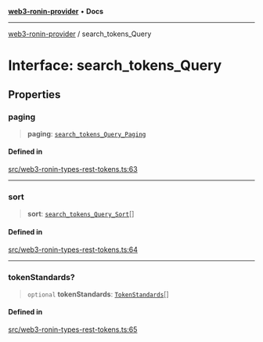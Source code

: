 [**web3-ronin-provider**](../README.md) • **Docs**

***

[web3-ronin-provider](../globals.md) / search\_tokens\_Query

# Interface: search\_tokens\_Query

## Properties

### paging

> **paging**: [`search_tokens_Query_Paging`](search_tokens_Query_Paging.md)

#### Defined in

[src/web3-ronin-types-rest-tokens.ts:63](https://github.com/chuacw/web3-ronin-provider/blob/3fc214e27766815592deb24c85c0a23477593bed/src/web3-ronin-types-rest-tokens.ts#L63)

***

### sort

> **sort**: [`search_tokens_Query_Sort`](search_tokens_Query_Sort.md)[]

#### Defined in

[src/web3-ronin-types-rest-tokens.ts:64](https://github.com/chuacw/web3-ronin-provider/blob/3fc214e27766815592deb24c85c0a23477593bed/src/web3-ronin-types-rest-tokens.ts#L64)

***

### tokenStandards?

> `optional` **tokenStandards**: [`TokenStandards`](../enumerations/TokenStandards.md)[]

#### Defined in

[src/web3-ronin-types-rest-tokens.ts:65](https://github.com/chuacw/web3-ronin-provider/blob/3fc214e27766815592deb24c85c0a23477593bed/src/web3-ronin-types-rest-tokens.ts#L65)
